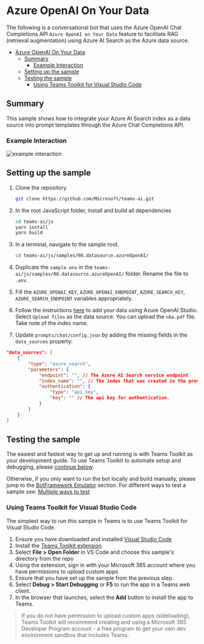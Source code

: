 # Azure OpenAI On Your Data
The following is a conversational bot that uses the Azure OpenAI Chat Completions API `Azure OpenAI on Your Data` feature to facilitate RAG (retrieval augmentation) using Azure AI Search as the Azure data source.
<!-- @import "[TOC]" {cmd="toc" depthFrom=1 depthTo=6 orderedList=false} -->

<!-- code_chunk_output -->

- [Azure OpenAI On Your Data](#azure-openai-on-your-data)
  - [Summary](#summary)
    - [Example Interaction](#example-interaction)
  - [Setting up the sample](#setting-up-the-sample)
  - [Testing the sample](#testing-the-sample)
    - [Using Teams Toolkit for Visual Studio Code](#using-teams-toolkit-for-visual-studio-code)

<!-- /code_chunk_output -->

## Summary
This sample shows how to integrate your Azure AI Search index as a data source into prompt templates through the Azure Chat Completions API.

### Example Interaction

![example interaction](assets/example.png)

## Setting up the sample

1. Clone the repository

    ```bash
    git clone https://github.com/Microsoft/teams-ai.git
    ```

2. In the root JavaScript folder, install and build all dependencies

    ```bash
    cd teams-ai/js
    yarn install
    yarn build
    ```

3. In a terminal, navigate to the sample root.

    ```bash
    cd teams-ai/js/samples/08.datasource.azureOpenAI/
    ```
4. Duplicate the `sample.env` in the `teams-ai/js/samples/08.datasource.azureOpenAI/` folder. Rename the file to `.env`. 

5. Fill the `AZURE_OPENAI_KEY`, `AZURE_OPENAI_ENDPOINT`, `AZURE_SEARCH_KEY`, `AZURE_SEARCH_ENDPOINT` variables appropriately.

6. Follow the instructions [here](https://learn.microsoft.com/en-us/azure/ai-services/openai/use-your-data-quickstart?tabs=command-line%2Cpython-new&pivots=programming-language-studio#add-your-data-using-azure-openai-studio) to add your data using Azure OpenAI Studio. Select `Upload files` as the data source. You can upload the `nba.pdf` file. Take note of the index name.

7. Update `prompts/chat/config.json` by adding the missing fields in the `data_sources` property:

```json
"data_sources": [
    {
        "type": "azure_search",
        "parameters": {
            "endpoint": "", // The Azure AI Search service endpoint
            "index_name": "", // The index that was created in the previous step.
            "authentication": {
                "type": "api_key",
                "key": "" // The api key for authentication.
            }
        }
    }
]
```

## Testing the sample

The easiest and fastest way to get up and running is with Teams Toolkit as your development guide. To use Teams Toolkit to automate setup and debugging, please [continue below](#using-teams-toolkit-for-visual-studio-code).

Otherwise, if you only want to run the bot locally and build manually, please jump to the [BotFramework Emulator](../README.md#testing-in-botframework-emulator) section.
For different ways to test a sample see: [Multiple ways to test](../README.md#multiple-ways-to-test)

### Using Teams Toolkit for Visual Studio Code 

The simplest way to run this sample in Teams is to use Teams Toolkit for Visual Studio Code.

1. Ensure you have downloaded and installed [Visual Studio Code](https://code.visualstudio.com/docs/setup/setup-overview)
1. Install the [Teams Toolkit extension](https://marketplace.visualstudio.com/items?itemName=TeamsDevApp.ms-teams-vscode-extension)
1. Select **File > Open Folder** in VS Code and choose this sample's directory from the repo
1. Using the extension, sign in with your Microsoft 365 account where you have permissions to upload custom apps
1. Ensure that you have set up the sample from the previous step.
1. Select **Debug > Start Debugging** or **F5** to run the app in a Teams web client.
1. In the browser that launches, select the **Add** button to install the app to Teams.

> If you do not have permission to upload custom apps (sideloading), Teams Toolkit will recommend creating and using a Microsoft 365 Developer Program account - a free program to get your own dev environment sandbox that includes Teams.